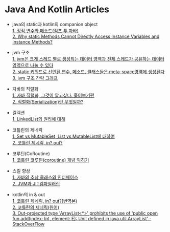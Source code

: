 Java And Kotlin Articles
===
- java의 static과 kotlin의 companion object   
[1. 정적 변수와 메소드(점프 투 자바)](https://wikidocs.net/228)   
[2. Why static Methods Cannot Directly Access Instance Variables and Instance Methods?](https://www.oreilly.com/library/view/javatm-how-to/9780133813036/ch08lev2sec24.html)   

- jvm 구조  
[1. jvm은 크게 스레드 별로 생성되는 데이터 영역과 전체 스레드가 공유하는 데이터 영역으로 나눌 수 있다](https://hongsii.github.io/2018/12/20/jvm-memory-structure/)   
[2. static 키워드로 선언된 변수, 메소드, 클래스들은 meta-space영역에 생성된다](https://stackoverflow.com/questions/8387989/where-are-static-methods-and-static-variables-stored-in-java/8388068)  
[3. jvm 구조 간략 그래프](https://velog.io/@ditt/JavaJVM-%EB%A9%94%EB%AA%A8%EB%A6%AC-%EC%98%81%EC%97%AD)  

- 자바의 직렬화  
[1. 자바 직렬화, 그것이 알고싶다. 훑어보기편](https://techblog.woowahan.com/2550/)  
[2. 직렬화(Serialization)란 무엇일까?](https://devlog-wjdrbs96.tistory.com/268)  

- 컬렉션  
[1. LinkedList의 원리에 대해](https://bepoz-study-diary.tistory.com/234?category=833599)  

- 코틀린의 제네릭  
[1. Set vs MutableSet, List vs MutableList에 대하여](https://stackoverflow.com/questions/44213074/kotlin-collection-has-neither-generic-type-or-onetomany-targetentity?answertab=active#tab-top)  
[2. 코틀린 제네릭, in? out? ](https://medium.com/mj-studio/%EC%BD%94%ED%8B%80%EB%A6%B0-%EC%A0%9C%EB%84%A4%EB%A6%AD-in-out-3b809869610e)  

- 코루틴(CoRoutine)  
[1. 코틀린 코루틴(coroutine) 개념 익히기](https://wooooooak.github.io/kotlin/2019/08/25/%EC%BD%94%ED%8B%80%EB%A6%B0-%EC%BD%94%EB%A3%A8%ED%8B%B4-%EA%B0%9C%EB%85%90-%EC%9D%B5%ED%9E%88%EA%B8%B0/)  

- 스킬 향상  
[1. 자바의 추상 클래스와 인터페이스](https://brunch.co.kr/@kd4/6)  
[2. JVM과 JIT컴파일러란](https://catch-me-java.tistory.com/11)  

- kotlin의 in & out  
[1. 코틀린 제네릭, in? out?(번역본)](https://medium.com/mj-studio/%EC%BD%94%ED%8B%80%EB%A6%B0-%EC%A0%9C%EB%84%A4%EB%A6%AD-in-out-3b809869610e)  
[2. 코틀린의 제네릭(원어)](https://kotlinlang.org/docs/generics.html)  
[3. Out-projected type 'ArrayList<*>' prohibits the use of 'public open fun add(index: Int, element: E): Unit defined in java.util.ArrayList' - StackOverFlow](https://stackoverflow.com/questions/40519921/out-projected-type-arraylist-prohibits-the-use-of-public-open-fun-addinde)  